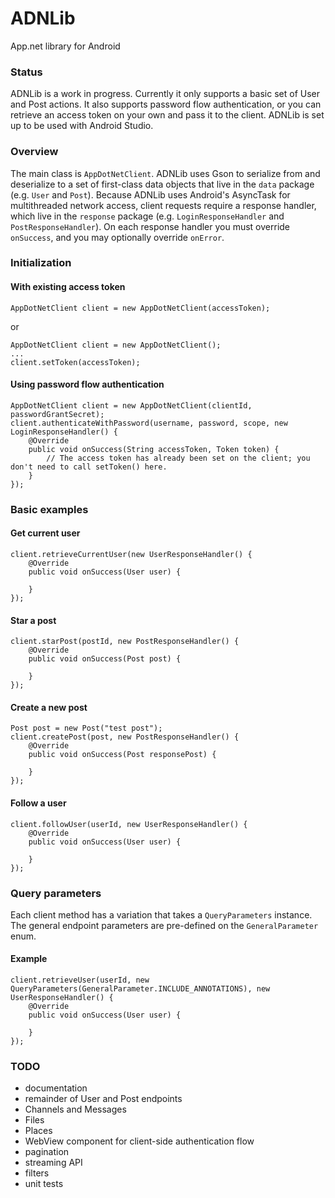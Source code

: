 ADNLib
======
App.net library for Android


### Status
ADNLib is a work in progress. Currently it only supports a basic set of User and Post actions. It also supports password flow authentication, or you can retrieve an access token on your own and pass it to the client. ADNLib is set up to be used with Android Studio.

### Overview
The main class is `AppDotNetClient`. ADNLib uses Gson to serialize from and deserialize to a set of first-class data objects that live in the `data` package (e.g. `User` and `Post`). Because ADNLib uses Android's AsyncTask for multithreaded network access, client requests require a response handler, which live in the `response` package (e.g. `LoginResponseHandler` and `PostResponseHandler`). On each response handler you must override `onSuccess`, and you may optionally override `onError`.

### Initialization
#### With existing access token
```
AppDotNetClient client = new AppDotNetClient(accessToken);
```
or
```
AppDotNetClient client = new AppDotNetClient();
...
client.setToken(accessToken);
```

#### Using password flow authentication
```
AppDotNetClient client = new AppDotNetClient(clientId, passwordGrantSecret);
client.authenticateWithPassword(username, password, scope, new LoginResponseHandler() {
    @Override
    public void onSuccess(String accessToken, Token token) {
        // The access token has already been set on the client; you don't need to call setToken() here.
    }
});
```

### Basic examples
#### Get current user
```
client.retrieveCurrentUser(new UserResponseHandler() {
    @Override
    public void onSuccess(User user) {

    }
});
```

#### Star a post
```
client.starPost(postId, new PostResponseHandler() {
    @Override
    public void onSuccess(Post post) {
        
    }
});
```

#### Create a new post
```
Post post = new Post("test post");
client.createPost(post, new PostResponseHandler() {
    @Override
    public void onSuccess(Post responsePost) {
        
    }
});
```

#### Follow a user
```
client.followUser(userId, new UserResponseHandler() {
    @Override
    public void onSuccess(User user) {
        
    }
});
```

### Query parameters
Each client method has a variation that takes a `QueryParameters` instance. The general endpoint parameters are pre-defined on the `GeneralParameter` enum.
#### Example
```
client.retrieveUser(userId, new QueryParameters(GeneralParameter.INCLUDE_ANNOTATIONS), new UserResponseHandler() {
    @Override
    public void onSuccess(User user) {
        
    }
});
```

### TODO
- documentation
- remainder of User and Post endpoints
- Channels and Messages
- Files
- Places
- WebView component for client-side authentication flow
- pagination
- streaming API
- filters
- unit tests
